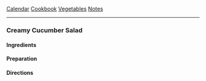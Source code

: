 [Calendar](https://github.com/vmsmith/EDT/blob/master/calendar.md)
[Cookbook](https://github.com/vmsmith/CookBook/blob/master/README.md)
[Vegetables](https://github.com/vmsmith/CookBook/blob/master/vegetables.md)
[Notes](https://github.com/vmsmith/CookBook/blob/master/notes.md)

-----    

### Creamy Cucumber Salad    

#### Ingredients   



#### Preparation    



#### Directions   



